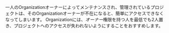 一人のOrganizationオーナーによってメンテナンスされ、管理されているプロジェクトは、そのOrganizationオーナーが不在になると、簡単にアクセスできなくなってしまいます。 Organizationには、*オーナー*権限を持つ人を最低でも2人置き、プロジェクトへのアクセスが失われないようにすることをおすすめします。
